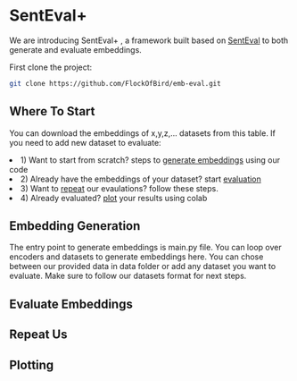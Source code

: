<h1>SentEval+</h1>
<p>We are introducing SentEval+ , a framework built based on <a href='https://github.com/facebookresearch/SentEval'>SentEval</a> to both generate and evaluate embeddings.</p>

First clone the project:
```bash
git clone https://github.com/FlockOfBird/emb-eval.git
```
<h2>Where To Start</h2>
<p>You can download the embeddings of x,y,z,... datasets from this table. If you need to add new dataset to evaluate:
  <li> 1) Want to start from scratch? steps to <a href='#eg'>generate embeddings</a> using our code </li>
  <li> 2) Already have the embeddings of your dataset? start <a href='#ee'>evaluation</a> </li>
  <li> 3) Want to <a href='#ru'>repeat</a> our evaulations? follow these steps. </li>
  <li> 4) Already evaluated? <a href='#p'>plot</a> your results using colab </li>
</p>

<h2 id='eg'>Embedding Generation</h2>
The entry point to generate embeddings is main.py file. You can loop over encoders and datasets to generate embeddings here. You can chose between our provided data in data folder or add any dataset you want to evaluate. Make sure to follow our datasets format for next steps.
<h2 id='ee'>Evaluate Embeddings</h2>

<h2 id='ru'>Repeat Us</h2>

<h2 id='p'>Plotting</h2>
